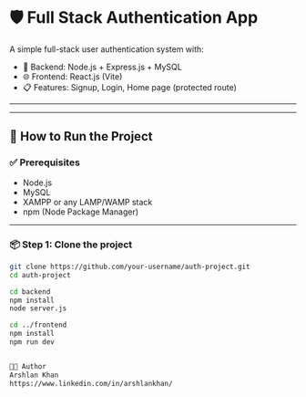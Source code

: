 # 🛡️ Full Stack Authentication App

A simple full-stack user authentication system with:

- 🔧 Backend: Node.js + Express.js + MySQL
- 🌐 Frontend: React.js (Vite)
- 📋 Features: Signup, Login, Home page (protected route)

---


---

## 🚀 How to Run the Project

### ✅ Prerequisites

- Node.js
- MySQL
- XAMPP or any LAMP/WAMP stack
- npm (Node Package Manager)

---

### 📦 Step 1: Clone the project

```bash
git clone https://github.com/your-username/auth-project.git
cd auth-project

cd backend
npm install
node server.js

cd ../frontend
npm install
npm run dev


🧑‍💻 Author
Arshlan Khan
https://www.linkedin.com/in/arshlankhan/



